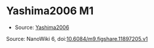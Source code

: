 <a name="material" />

# Yashima2006 M1
<script type="application/ld+json">
  {
    "@context": "https://schema.org/",
    "@type": "ChemicalSubstance",
    "@id": "https://egonw.github.io/nanowiki/nanowiki405.html#material",
    "http://purl.org/dc/terms/conformsTo":
      {
        "@type": "CreativeWork",
        "@id": "https://bioschemas.org/profiles/ChemicalSubstance/0.4-RELEASE/"
      },
    "identfier": "405",
    "name": "Yashima2006 M1",
    "url": "https://egonw.github.io/nanowiki/nanowiki405.html#material",
    "sameAs": "http://127.0.0.1/mediawiki/index.php/Special:URIResolver/Yashima2006_M1"
  }
</script>


* Source: [Yashima2006](Yashima2006.md)


Source: NanoWiki 6, doi:[10.6084/m9.figshare.11897205.v1](https://doi.org/10.6084/m9.figshare.11897205.v1)
